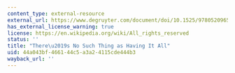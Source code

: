 ```yaml
---
content_type: external-resource
external_url: https://www.degruyter.com/document/doi/10.1525/9780520965188-005/html?lang=en
has_external_license_warning: true
license: https://en.wikipedia.org/wiki/All_rights_reserved
status: ''
title: "There\u2019s No Such Thing as Having It All"
uid: 44a043bf-4661-44c5-a3a2-4115cde444b3
wayback_url: ''
---
```

